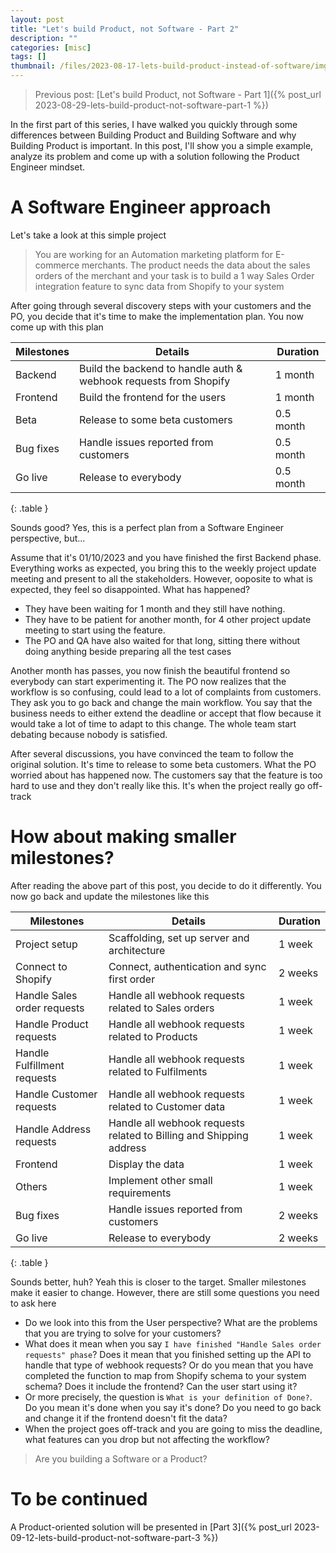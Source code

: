 ```yaml
---
layout: post
title: "Let's build Product, not Software - Part 2"
description: ""
categories: [misc]
tags: []
thumbnail: /files/2023-08-17-lets-build-product-instead-of-software/img1.png
---
```


> Previous post: [Let's build Product, not Software - Part 1]({% post_url 2023-08-29-lets-build-product-not-software-part-1 %})

In the first part of this series, I have walked you quickly through some differences
between Building Product and Building Software and why Building Product is important.
In this post, I'll show you a simple example, analyze its problem and come up with
a solution following the Product Engineer mindset.

# A Software Engineer approach

Let's take a look at this simple project

> You are working for an Automation marketing platform for E-commerce merchants.
> The product needs the data about the sales orders of the merchant and your task is to build a
> 1 way Sales Order integration feature to sync data from Shopify to your system

After going through several discovery steps with your customers and the PO, you decide that it's
time to make the implementation plan. You now come up with this plan

Milestones | Details                                                          | Duration
-----------|------------------------------------------------------------------|----------
Backend    | Build the backend to handle auth & webhook requests from Shopify | 1 month
Frontend   | Build the frontend for the users                                 | 1 month
Beta       | Release to some beta customers                                   | 0.5 month
Bug fixes  | Handle issues reported from customers                            | 0.5 month
Go live    | Release to everybody                                             | 0.5 month
{: .table }

Sounds good? Yes, this is a perfect plan from a Software Engineer perspective, but...

<!-- more -->

Assume that it's 01/10/2023 and you have finished the first Backend phase. Everything works as
expected, you bring this to the weekly project update meeting and present to all the stakeholders.
However, ooposite to what is expected, they feel so disappointed. What has happened?
- They have been waiting for 1 month and they still have nothing.
- They have to be patient for another month, for 4 other project update meeting to start using
the feature.
- The PO and QA have also waited for that long, sitting there without doing anything beside
preparing all the test cases

Another month has passes, you now finish the beautiful frontend so everybody can start
experimenting it. The PO now realizes that the workflow is so confusing, could lead to a lot of
complaints from customers. They ask you to go back and change the main workflow. You say
that the business needs to either extend the deadline or accept that flow because it would take
a lot of time to adapt to this change. The whole team start debating because nobody is satisfied.

After several discussions, you have convinced the team to follow the original solution. It's time
to release to some beta customers. What the PO worried about has happened now. The customers say
that the feature is too hard to use and they don't really like this. It's when the project really
go off-track

# How about making smaller milestones?

After reading the above part of this post, you decide to do it differently. You now go back and
update the milestones like this

Milestones                  | Details                                                             | Duration
----------------------------|---------------------------------------------------------------------|---------
Project setup               | Scaffolding, set up server and architecture                         | 1 week
Connect to Shopify          | Connect, authentication and sync first order                        | 2 weeks
Handle Sales order requests | Handle all webhook requests related to Sales orders                 | 1 week
Handle Product requests     | Handle all webhook requests related to Products                     | 1 week
Handle Fulfillment requests | Handle all webhook requests related to Fulfilments                  | 1 week
Handle Customer requests    | Handle all webhook requests related to Customer data                | 1 week
Handle Address requests     | Handle all webhook requests related to Billing and Shipping address | 1 week
Frontend                    | Display the data                                                    | 1 week
Others                      | Implement other small requirements                                  | 1 week
Bug fixes                   | Handle issues reported from customers                               | 2 weeks
Go live                     | Release to everybody                                                | 2 weeks
{: .table }

Sounds better, huh? Yeah this is closer to the target. Smaller milestones make it easier to change.
However, there are still some questions you need to ask here

- Do we look into this from the User perspective? What are the problems that you are trying to solve
for your customers?
- What does it mean when you say `I have finished "Handle Sales order requests" phase`? Does it
mean that you finished setting up the API to handle that type of webhook requests? Or do you
mean that you have completed the function to map from Shopify schema to your system schema? Does
it include the frontend? Can the user start using it?
- Or more precisely, the question is `What is your definition of Done?`. Do you mean it's done when
you say it's done? Do you need to go back and change it if the frontend doesn't fit the data?
- When the project goes off-track and you are going to miss the deadline, what features can you
drop but not affecting the workflow?

> Are you building a Software or a Product?

# To be continued

A Product-oriented solution will be presented in
[Part 3]({% post_url 2023-09-12-lets-build-product-not-software-part-3 %})
